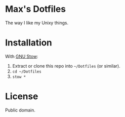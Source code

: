 Max's Dotfiles
==============
The way I like my Unixy things.

Installation
============
With [GNU Stow](https://www.gnu.org/software/stow):
1. Extract or clone this repo into `~/Dotfiles` (or similar).
2. `cd ~/Dotfiles`
3. `stow *`

License
=======
Public domain.
